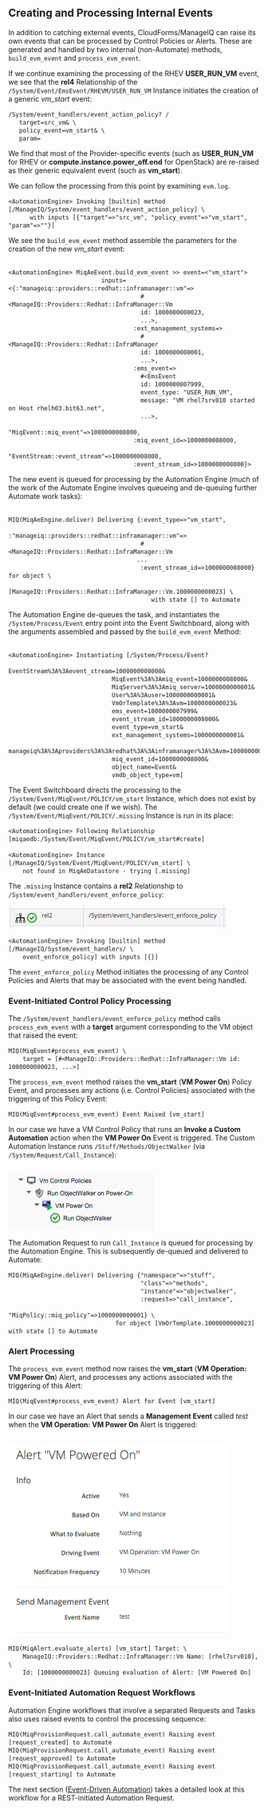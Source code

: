 ## Creating and Processing Internal Events

In addition to catching external events, CloudForms/ManageIQ can raise its own events that can be processed by Control Policies or Alerts. These are generated and handled by two internal (non-Automate) methods, `build_evm_event` and `process_evm_event`.

If we continue examining the processing of the RHEV **USER\_RUN\_VM** event, we see that the **rel4** Relationship  of the `/System/Event/EmsEvent/RHEVM/USER_RUN_VM` Instance initiates the creation of a generic _vm\_start_ event:

```
/System/event_handlers/event_action_policy? /
   target=src_vm& \
   policy_event=vm_start& \
   param=
```
We find that most of the Provider-specific events (such as **USER\_RUN\_VM** for RHEV or **compute.instance.power_off.end** for OpenStack) are re-raised as their generic equivalent event (such as **vm\_start**).

We can follow the processing from this point by examining `evm.log`.

```
<AutomationEngine> Invoking [builtin] method [/ManageIQ/System/event_handlers/event_action_policy] \
      with inputs [{"target"=>"src_vm", "policy_event"=>"vm_start", "param"=>""}]
```
We see the `build_evm_event` method assemble the parameters for the creation of the new _vm\_start_ event:


```

<AutomationEngine> MiqAeEvent.build_evm_event >> event=<"vm_start">
                          inputs=<{:"manageiq::providers::redhat::inframanager::vm"=>
                                     #<ManageIQ::Providers::Redhat::InfraManager::Vm
                                     id: 1000000000023,
                                     ...>,
                                   :ext_management_systems=>
                                     #<ManageIQ::Providers::Redhat::InfraManager
                                     id: 1000000000001,
                                     ...>,
                                   :ems_event=>
                                     #<EmsEvent
                                     id: 1000000007999,
                                     event_type: "USER_RUN_VM",
                                     message: "VM rhel7srv010 started on Host rhelh03.bit63.net",
                                     ...>,
                                   "MiqEvent::miq_event"=>1000000008000,
                                   :miq_event_id=>1000000008000,
                                   "EventStream::event_stream"=>1000000008000,
                                   :event_stream_id=>1000000008000}>
```
The new event is queued for processing by the Automation Engine (much of the work of the Automate Engine involves queueing and de-queuing further Automate work tasks):

```

MIQ(MiqAeEngine.deliver) Delivering {:event_type=>"vm_start",
                                     :"manageiq::providers::redhat::inframanager::vm"=>
                                     #<ManageIQ::Providers::Redhat::InfraManager::Vm 
                                    ...
                                     :event_stream_id=>1000000008000} for object \
                                        [ManageIQ::Providers::Redhat::InfraManager::Vm.1000000000023] \
                                        with state [] to Automate
```
The Automation Engine de-queues the task, and instantiates the `/System/Process/Event` entry point into the Event Switchboard, along with the arguments assembled and passed by the `build_evm_event` Method:

```

<AutomationEngine> Instantiating [/System/Process/Event?
                             EventStream%3A%3Aevent_stream=1000000008000&
                             MiqEvent%3A%3Amiq_event=1000000008000&
                             MiqServer%3A%3Amiq_server=1000000000001&
                             User%3A%3Auser=1000000000001&
                             VmOrTemplate%3A%3Avm=1000000000023&
                             ems_event=1000000007999&
                             event_stream_id=1000000008000&
                             event_type=vm_start&
                             ext_management_systems=1000000000001&
                             manageiq%3A%3Aproviders%3A%3Aredhat%3A%3Ainframanager%3A%3Avm=1000000000023&
                             miq_event_id=1000000008000&
                             object_name=Event&
                             vmdb_object_type=vm]

```
The Event Switchboard directs the processing to the `/System/Event/MiqEvent/POLICY/vm_start` Instance, which does not exist by default (we could create one if we wish). The `/System/Event/MiqEvent/POLICY/.missing` Instance is run in its place:

```
<AutomationEngine> Following Relationship [miqaedb:/System/Event/MiqEvent/POLICY/vm_start#create]

<AutomationEngine> Instance [/ManageIQ/System/Event/MiqEvent/POLICY/vm_start] \
    not found in MiqAeDatastore - trying [.missing]
```
The `.missing` Instance contains a **rel2** Relationship to `/System/event_handlers/event_enforce_policy`:

![screenshot](images/screenshot13.png)

```
<AutomationEngine> Invoking [builtin] method [/ManageIQ/System/event_handlers/ \
    event_enforce_policy] with inputs [{}]
```
The `event_enforce_policy` Method initiates the processing of any Control Policies and Alerts that may be associated with the event being handled.

### Event-Initiated Control Policy Processing

The `/System/event_handlers/event_enforce_policy` method calls `process_evm_event` with a **target** argument corresponding to the VM object that raised the event:

```
MIQ(MiqEvent#process_evm_event) \
    target = [#<ManageIQ::Providers::Redhat::InfraManager::Vm id: 1000000000023, ...>]
```
The `process_evm_event` method raises the **vm\_start** (**VM Power On**) Policy Event, and processes any actions (i.e. Control Policies) associated with the triggering of this Policy Event:

```
MIQ(MiqEvent#process_evm_event) Event Raised [vm_start]
```
In our case we have a VM Control Policy that runs an **Invoke a Custom Automation** action when the **VM Power On** Event is triggered. The Custom Automation Instance runs `/Stuff/Methods/ObjectWalker` (via `/System/Request/Call_Instance`):
<br> <br>

![screenshot](images/screenshot14.png)

The Automation Request to run `Call_Instance` is queued for processing by the Automation Engine. This is subsequently de-queued and delivered to Automate:

```
MIQ(MiqAeEngine.deliver) Delivering {"namespace"=>"stuff",
                                     "class"=>"methods",
                                     "instance"=>"objectwalker",
                                     :request=>"call_instance",
                                     "MiqPolicy::miq_policy"=>1000000000001} \
                              for object [VmOrTemplate.1000000000023] with state [] to Automate
```
### Alert Processing

The `process_evm_event` method now raises the **vm\_start** (**VM Operation: VM Power On**) Alert, and processes any actions associated with the triggering of this Alert:

```
MIQ(MiqEvent#process_evm_event) Alert for Event [vm_start]
```
In our case we have an Alert that sends a **Management Event** called _test_ when the **VM Operation: VM Power On** Alert is triggered:
<br> <br>

![screenshot](images/screenshot15.png)

```
MIQ(MiqAlert.evaluate_alerts) [vm_start] Target: \
	ManageIQ::Providers::Redhat::InfraManager::Vm Name: [rhel7srv010], \
	Id: [1000000000023] Queuing evaluation of Alert: [VM Powered On]

```

### Event-Initiated Automation Request Workflows

Automation Engine workflows that involve a separated Requests and Tasks also uses raised events to control the processing sequence: 

```
MIQ(MiqProvisionRequest.call_automate_event) Raising event [request_created] to Automate
MIQ(MiqProvisionRequest.call_automate_event) Raising event [request_approved] to Automate
MIQ(MiqProvisionRequest.call_automate_event) Raising event [request_starting] to Automate
```

The next section ([Event-Driven Automation](./event_driven_automation.md)) takes a detailed look at this workflow for a REST-initiated Automation Request.

